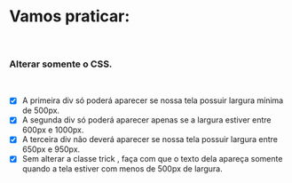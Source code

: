 # Vamos praticar:
<br />

### Alterar somente o CSS.
<br />

- [x] A primeira div só poderá aparecer se nossa tela possuir largura mínima de 500px.
- [x] A segunda div só poderá aparecer apenas se a largura estiver entre 600px e 1000px.
- [x] A terceira div não deverá aparecer se nossa tela possuir largura entre 650px e 950px.
- [x] Sem alterar a classe trick , faça com que o texto dela apareça somente quando a tela estiver com menos de 500px de largura.